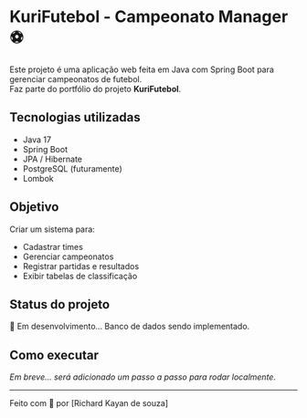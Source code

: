 # KuriFutebol - Campeonato Manager ⚽

Este projeto é uma aplicação web feita em Java com Spring Boot para gerenciar campeonatos de futebol.  
Faz parte do portfólio do projeto **KuriFutebol**.

## Tecnologias utilizadas

- Java 17 
- Spring Boot
- JPA / Hibernate
- PostgreSQL (futuramente)
- Lombok

## Objetivo

Criar um sistema para:

- Cadastrar times
- Gerenciar campeonatos
- Registrar partidas e resultados
- Exibir tabelas de classificação

## Status do projeto

🚧 Em desenvolvimento... Banco de dados sendo implementado.

## Como executar

*Em breve... será adicionado um passo a passo para rodar localmente.*

---

Feito com 💙 por [Richard Kayan de souza]
